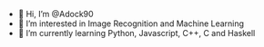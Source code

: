 - 👋 Hi, I’m @Adock90
- 👀 I’m interested in Image Recognition and Machine Learning
- 🌱 I’m currently learning Python, Javascript, C++, C and Haskell

<!---
Adock90/Adock90 is a ✨ special ✨ repository because its `README.md` (this file) appears on your GitHub profile.
You can click the Preview link to take a look at your changes.
--->
